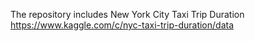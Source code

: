The repository includes New York City Taxi Trip Duration https://www.kaggle.com/c/nyc-taxi-trip-duration/data
